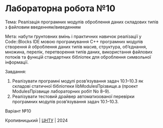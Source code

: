 ﻿# Лабораторна робота №10

Тема: Реалізація програмних модулів оброблення даних складових типів з файловим введенням/виведенням 

Мета: набути ґрунтовних вмінь і практичних навичок реалізації у Code::Blocks IDE мовою програмування C++ програмних модулів створення й оброблення даних типів масив, структура, обʼєднання, множина, перелік, перетворення типів даних, використання файлових потоків та функцій стандартних бібліотек для оброблення символьної інформації.

Завдання:
1. Реалізувати програмні модулі розв’язування задач 10.1–10.3 як складові статичної бібліотеки libModulesПрізвище.а (проект ModulesПрізвище лабораторних робіт No 8–9). 
2. Реалізувати тестовий драйвер автоматизованої перевірки програмних модулів розв’язування задач 10.1–10.3.

Варіант №10

Кропивницький | <a href="http://www.kntu.kr.ua/">ЦНТУ</a> | 2024

